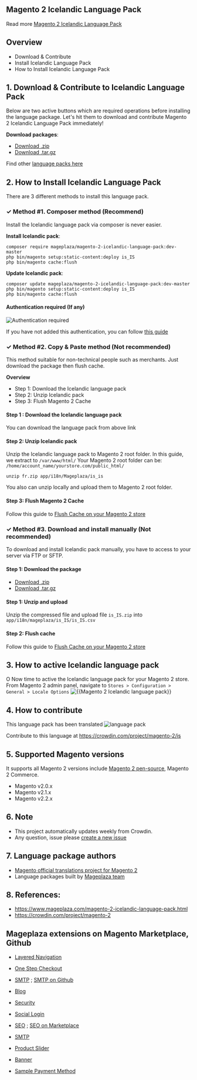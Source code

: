 ## Magento 2 Icelandic Language Pack



Read more [Magento 2 Icelandic Language Pack](https://www.mageplaza.com/magento-2-icelandic-language-pack.html)


## Overview

- Download & Contribute
- Install Icelandic Language Pack
- How to Install Icelandic Language Pack

## 1. Download & Contribute to Icelandic Language Pack

Below are two active buttons which are required operations before installing the language package. Let's hit them to download and contribute Magento 2 Icelandic Language Pack immediately!

**Download packages**:

- [Download .zip](https://github.com/mageplaza/magento-2-icelandic-language-pack/archive/master.zip)
- [Download .tar.gz](https://github.com/mageplaza/magento-2-icelandic-language-pack/tarball/master)


Find other [language packs here](https://www.mageplaza.com/kb/magento-2-language-pack/)

## 2. How to Install Icelandic Language Pack

There are 3 different methods to install this language pack.

### ✓ Method #1. Composer method (Recommend)
Install the Icelandic language pack via composer is never easier.

**Install Icelandic pack**:

```
composer require mageplaza/magento-2-icelandic-language-pack:dev-master
php bin/magento setup:static-content:deploy is_IS
php bin/magento cache:flush

```


**Update  Icelandic pack**:

```
composer update mageplaza/magento-2-icelandic-language-pack:dev-master
php bin/magento setup:static-content:deploy is_IS
php bin/magento cache:flush

```

#### Authentication required (If any)

![Authentication required](https://cdn.mageplaza.com/media/general/dmryiPk.png)

If you have not added this authentication, you can follow [this guide](http://devdocs.magento.com/guides/v2.0/install-gde/prereq/connect-auth.html)


### ✓ Method #2. Copy & Paste method (Not recommended)

This method suitable for non-technical people such as merchants. Just download the package then flush cache.

**Overview**

- Step 1: Download the Icelandic language pack
- Step 2: Unzip Icelandic pack
- Step 3: Flush Magento 2 Cache

#### Step 1 : Download the Icelandic language pack

You can download the language pack from above link

#### Step 2: Unzip Icelandic pack

Unzip the Icelandic language pack to Magento 2 root folder. In this guide, we extract to `/var/www/html/`
Your Magento 2 root folder can be: `/home/account_name/yourstore.com/public_html/`

```
unzip fr.zip app/i18n/Mageplaza/is_is
```

You also can unzip locally and upload them to Magento 2 root folder.

#### Step 3: Flush Magento 2 Cache

Follow this guide to [Flush Cache on your Magento 2 store](https://www.mageplaza.com/kb/how-flush-enable-disable-cache.html)


### ✓ Method #3. Download and install manually (Not recommended)

To download and install Icelandic pack manually, you have to access to your server via FTP or SFTP.

#### Step 1: Download the package

- [Download .zip](https://github.com/mageplaza/magento-2-icelandic-language-pack/archive/master.zip)
- [Download .tar.gz](https://github.com/mageplaza/magento-2-icelandic-language-pack/tarball/master)

#### Step 1: Unzip and upload

Unzip the compressed file and upload file `is_IS.zip` into `app/i18n/mageplaza/is_IS/is_IS.csv`

#### Step 2: Flush cache

Follow this guide to [Flush Cache on your Magento 2 store](https://www.mageplaza.com/kb/how-flush-enable-disable-cache.html)


## 3. How to active Icelandic language pack
O
Now time to active the Icelandic language pack for your Magento 2 store. From Magento 2 admin panel, navigate to `Stores > Configuration > General > Locale Options`
![{{Magento 2 Icelandic language pack}}](https://cdn.mageplaza.com/media/general/aPSUA0l.png)


## 4. How to contribute

This language pack has been translated 
![language pack](http://progressed.io/bar/80)

Contribute to this language at https://crowdin.com/project/magento-2/is

## 5. Supported Magento versions

It supports all Magento 2 versions include [Magento 2 pen-source](https://www.mageplaza.com/download-magento/), Magento 2 Commerce.


- Magento v2.0.x
- Magento v2.1.x
- Magento v2.2.x



## 6. Note

- This project automatically updates weekly from Crowdin.
- Any question, issue please [create a new issue](https://github.com/mageplaza/magento-2-icelandic-language-pack/issues/new)

## 7. Language package authors

- [Magento official translations project for Magento 2](https://crowdin.com/project/magento-2)
- Language packages built by [Mageplaza team](https://www.mageplaza.com/)


## 8. References:

- https://www.mageplaza.com/magento-2-icelandic-language-pack.html
- https://crowdin.com/project/magento-2








## Mageplaza extensions on Magento Marketplace, Github


- [Layered Navigation](https://marketplace.magento.com/mageplaza-layered-navigation-m2.html)
- [One Step Checkout](https://marketplace.magento.com/mageplaza-magento-2-one-step-checkout-extension.html)
- [SMTP](https://marketplace.magento.com/mageplaza-module-smtp.html) ; [SMTP on Github](https://github.com/mageplaza/magento-2-smtp)
- [Blog](https://github.com/mageplaza/magento-2-blog)
- [Security](https://marketplace.magento.com/mageplaza-module-security.html)
- [Social Login](https://github.com/mageplaza/magento-2-social-login)

- [SEO](https://github.com/mageplaza/magento-2-seo) ; [SEO on Marketplace](https://marketplace.magento.com/mageplaza-magento-2-seo-extension.html)

- [SMTP](https://github.com/mageplaza/magento-2-smtp)

- [Product Slider](https://github.com/mageplaza/magento-2-product-slider)

- [Banner](https://github.com/mageplaza/magento-2-banner-slider)

- [Sample Payment Method](https://github.com/mageplaza/magento-2-sample-payment-method)



